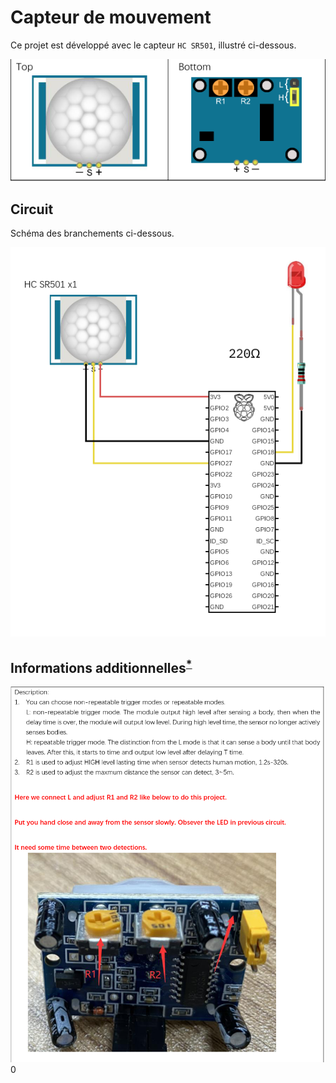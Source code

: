 # Capteur de mouvement

Ce projet est développé avec le capteur `HC SR501`, illustré ci-dessous.

![Capteur HC SR501](sensor.png)

## Circuit

Schéma des branchements ci-dessous.

![circuit.png](circuit.png)

## Informations additionnelles<sup>[*](https://github.com/Freenove/Freenove_Ultimate_Starter_Kit_for_Raspberry_Pi/blob/master/Tutorial_GPIOZero.pdf)</sup>


![Capteur HC SR501: Informations additionnelles](infos.png)
0